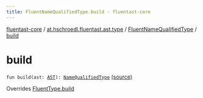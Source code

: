 ```yaml
---
title: FluentNameQualifiedType.build - fluentast-core
---
```


[fluentast-core](../../index.html) / [at.hschroedl.fluentast.ast.type](../index.html) / [FluentNameQualifiedType](index.html) / [build](.)

# build

`fun build(ast: `[`AST`](https://help.eclipse.org/neon/topic/org.eclipse.jdt.doc.isv/reference/api/org/eclipse/jdt/core/dom/AST.html)`): `[`NameQualifiedType`](https://help.eclipse.org/neon/topic/org.eclipse.jdt.doc.isv/reference/api/org/eclipse/jdt/core/dom/NameQualifiedType.html) [(source)](http://github.com/hschroedl/fluentast/tree/master/core/at.hschroedl.fluentast/ast/type/Type.kt#L30)

Overrides [FluentType.build](../-fluent-type/build.html)

